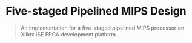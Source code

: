 # Five-staged Pipelined MIPS Design

> An implementation for a five-staged pipelined MIPS processor on Xilinx ISE FPGA development platform.
